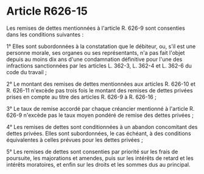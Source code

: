 # Article R626-15

Les remises de dettes mentionnées à l'article R. 626-9 sont consenties dans les conditions suivantes :

1° Elles sont subordonnées à la constatation que le débiteur, ou, s'il est une personne morale, ses organes ou ses représentants, n'a pas fait l'objet depuis au moins dix ans d'une condamnation définitive pour l'une des infractions sanctionnées par les articles L. 362-3, L. 362-4 et L. 362-6 du code du travail ;

2° Le montant des remises de dettes mentionnées aux articles R. 626-10 et R. 626-11 n'excède pas trois fois le montant des remises de dettes privées prises en compte au titre des articles R. 626-9 à R. 626-16 ;

3° Le taux de remise accordé par chaque créancier mentionné à l'article R. 626-9 n'excède pas le taux moyen pondéré de remise des dettes privées ;

4° Les remises de dettes sont conditionnées à un abandon concomitant des dettes privées. Elles sont subordonnées, le cas échéant, à des conditions équivalentes à celles prévues pour les dettes privées ;

5° Les remises de dettes sont consenties par priorité sur les frais de poursuite, les majorations et amendes, puis sur les intérêts de retard et les intérêts moratoires, et enfin sur les droits et les sommes dus au principal.
